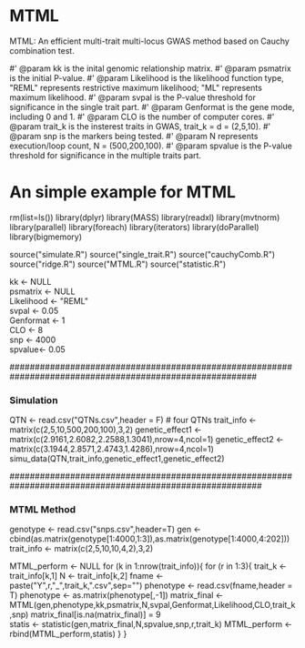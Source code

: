  # MTML
 MTML: An efficient multi-trait multi-locus GWAS method based on Cauchy combination test.
 
#' @param kk is the inital genomic relationship matrix.
#' @param psmatrix is the initial P-value.
#' @param Likelihood is the likelihood function type, "REML" represents restrictive maximum likelihood; "ML" represents maximum likelihood.
#' @param svpal is the P-value threshold for significance in the single trait part.
#' @param Genformat is the gene mode, including 0 and 1.
#' @param CLO is the number of computer cores.
#' @param trait_k is the insterest traits in GWAS, trait_k = d = (2,5,10).
#' @param snp is the markers being tested.
#' @param N represents execution/loop count, N = (500,200,100).
#' @param spvalue is the P-value threshold for significance in the multiple traits part.

# An simple example for MTML

rm(list=ls())
library(dplyr)
library(MASS)
library(readxl)
library(mvtnorm)
library(parallel)
library(foreach)
library(iterators)
library(doParallel)
library(bigmemory)

source("simulate.R")
source("single_trait.R")
source("cauchyComb.R")
source("ridge.R")
source("MTML.R")
source("statistic.R")

kk <- NULL                 
psmatrix <- NULL           
Likelihood <- "REML"       
svpal <- 0.05              
Genformat <- 1             
CLO <- 8                   
snp <- 4000   
spvalue<- 0.05                  

#########################################################################################################
### Simulation

QTN <- read.csv("QTNs.csv",header = F)  # four QTNs
trait_info <- matrix(c(2,5,10,500,200,100),3,2) 
genetic_effect1 <- matrix(c(2.9161,2.6082,2.2588,1.3041),nrow=4,ncol=1) 
genetic_effect2 <- matrix(c(3.1944,2.8571,2.4743,1.4286),nrow=4,ncol=1)
simu_data(QTN,trait_info,genetic_effect1,genetic_effect2)


##########################################################################################################
### MTML Method
         
 
genotype <- read.csv("snps.csv",header=T)
gen <- cbind(as.matrix(genotype[1:4000,1:3]),as.matrix(genotype[1:4000,4:202]))
trait_info <- matrix(c(2,5,10,10,4,2),3,2)

MTML_perform <- NULL
for (k in 1:nrow(trait_info)){
  for (r in 1:3){
    trait_k <- trait_info[k,1]
    N <- trait_info[k,2]
    fname <- paste("Y",r,"_",trait_k,".csv",sep="")
    phenotype <- read.csv(fname,header = T)
    phenotype <- as.matrix(phenotype[,-1])
    matrix_final <- MTML(gen,phenotype,kk,psmatrix,N,svpal,Genformat,Likelihood,CLO,trait_k,snp)
    matrix_final[is.na(matrix_final)] = 9        
    statis <- statistic(gen,matrix_final,N,spvalue,snp,r,trait_k)
	MTML_perform <- rbind(MTML_perform,statis)
  }
}